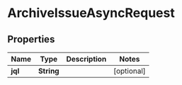 # ArchiveIssueAsyncRequest

## Properties
Name | Type | Description | Notes
------------ | ------------- | ------------- | -------------
**jql** | **String** |  |  [optional]
